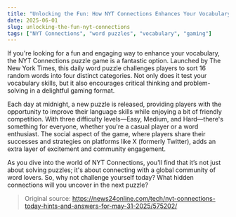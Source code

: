 ```yaml
---
title: "Unlocking the Fun: How NYT Connections Enhances Your Vocabulary"
date: 2025-06-01
slug: unlocking-the-fun-nyt-connections
tags: ["NYT Connections", "word puzzles", "vocabulary", "gaming"]
---
```


If you're looking for a fun and engaging way to enhance your vocabulary, the NYT Connections puzzle game is a fantastic option. Launched by The New York Times, this daily word puzzle challenges players to sort 16 random words into four distinct categories. Not only does it test your vocabulary skills, but it also encourages critical thinking and problem-solving in a delightful gaming format.

Each day at midnight, a new puzzle is released, providing players with the opportunity to improve their language skills while enjoying a bit of friendly competition. With three difficulty levels—Easy, Medium, and Hard—there's something for everyone, whether you're a casual player or a word enthusiast. The social aspect of the game, where players share their successes and strategies on platforms like X (formerly Twitter), adds an extra layer of excitement and community engagement.

As you dive into the world of NYT Connections, you'll find that it’s not just about solving puzzles; it's about connecting with a global community of word lovers. So, why not challenge yourself today? What hidden connections will you uncover in the next puzzle?

> Original source: https://news24online.com/tech/nyt-connections-today-hints-and-answers-for-may-31-2025/575202/